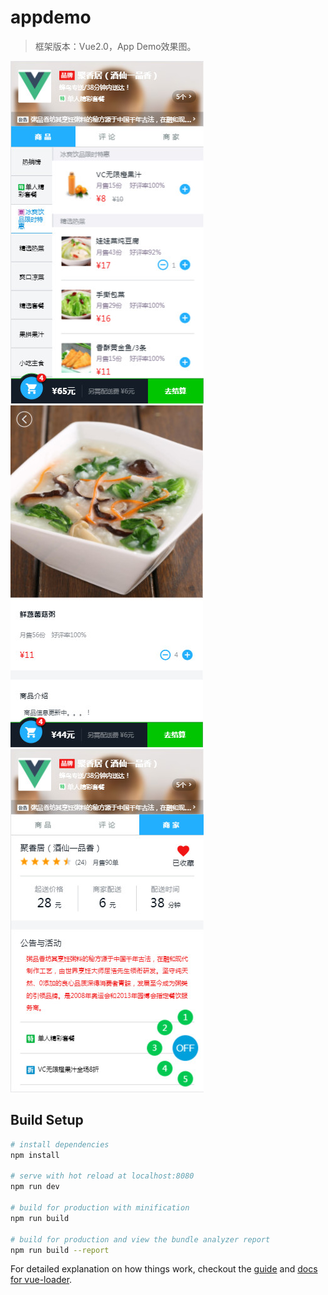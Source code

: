 # appdemo

> 框架版本：Vue2.0，App Demo效果图。

![image](https://github.com/MuGuiLin/WmApp/blob/master/src/assets/2017-08-23_001417.jpg?raw=true)![image](https://github.com/MuGuiLin/WmApp/blob/master/src/assets/2017-08-23_003103.jpg?raw=true)![image](https://github.com/MuGuiLin/WmApp/blob/master/src/assets/2017-08-23_002959.jpg?raw=true)

## Build Setup

``` bash
# install dependencies
npm install

# serve with hot reload at localhost:8080
npm run dev

# build for production with minification
npm run build

# build for production and view the bundle analyzer report
npm run build --report
```

For detailed explanation on how things work, checkout the [guide](http://vuejs-templates.github.io/webpack/) and [docs for vue-loader](http://vuejs.github.io/vue-loader).
